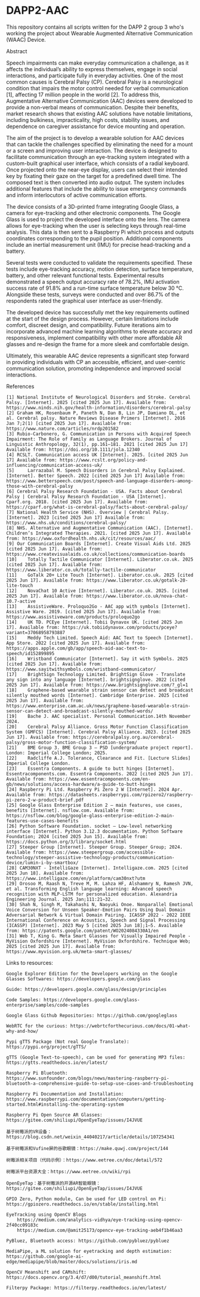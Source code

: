 # DAPP2-AAC
This repository contains all scripts written for the DAPP 2 group 3 who's working the project about Wearable Augmented Alternative Communication (WAAC) Device.

Abstract

Speech impairments can make everyday communication a challenge, as it affects the individual’s ability to express themselves, engage in social interactions, and participate fully in everyday activities. One of the most common causes is Cerebral Palsy (CP). Cerebral Palsy is a neurological condition that impairs the motor control needed for verbal communication [1], affecting 17 million people in the world [2]. To address this, Augmentative Alternative Communication (AAC) devices were developed to provide a non-verbal means of communication. Despite their benefits, market research shows that existing AAC solutions have notable limitations, including bulkiness, impracticality, high costs, stability issues, and dependence on caregiver assistance for device mounting and operation.

The aim of the project is to develop a wearable solution for AAC devices that can tackle the challenges specified by eliminating the need for a mount or a screen and improving user interaction. The device is designed to facilitate communication through an eye-tracking system integrated with a custom-built graphical user interface, which consists of a radial keyboard. Once projected onto the near-eye display, users can select their intended key by fixating their gaze on the target for a predefined dwell time. The composed text is then converted into audio output. The system includes additional features that include the ability to issue emergency commands and inform interlocutors of active communication efforts.
    
The device consists of a 3D-printed frame integrating Google Glass, a camera for eye-tracking and other electronic components. The Google Glass is used to project the developed interface onto the lens. The camera allows for eye-tracking when the user is selecting keys through real-time analysis. This data is then sent to a Raspberry Pi which process and outputs coordinates corresponding to the pupil position. Additional components include an inertial measurement unit (IMU) for precise head-tracking and a battery.
    
Several tests were conducted to validate the requirements specified. These tests include eye-tracking accuracy, motion detection, surface temperature, battery, and other relevant functional tests. Experimental results demonstrated a speech output accuracy rate of 78.2%, IMU activation success rate of 91.8% and a run-time surface temperature below 30 °C. Alongside these tests, surveys were conducted and over 86.7% of the respondents rated the graphical user interface as user-friendly. 

The developed device has successfully met the key requirements outlined at the start of the design process. However, certain limitations include comfort, discreet design, and compatibility. Future iterations aim to incorporate advanced machine learning algorithms to elevate accuracy and responsiveness, implement compatibility with other more affordable AR glasses and re-design the frame for a more sleek and comfortable design. 
    
Ultimately, this wearable AAC device represents a significant step forward in providing individuals with CP an accessible, efficient, and user-centric communication solution, promoting independence and improved social interactions.

References

    [1]	National Institute of Neurological Disorders and Stroke. Cerebral Palsy. [Internet]. 2025 [cited 2025 Jun 17]. Available from: https://www.ninds.nih.gov/health-information/disorders/cerebral-palsy 
    [2] Graham HK, Rosenbaum P, Paneth N, Dan B, Lin JP, Damiano DL, et al. Cerebral palsy. Nature Reviews Disease Primers [Internet]. 2016 Jan 7;2(1) [cited 2025 Jun 17]. Available from: https://www.nature.com/articles/nrdp201582 
    [3] Rubio‐Carbonero, G. Communication in Persons with Acquired Speech Impairment: The Role of Family as Language Brokers. Journal of Linguistic Anthropology, 32(1), pp.161–181. 2021 [cited 2025 Jun 17] Available from: https://doi.org/10.1111/jola.12340
    [4]	RCSLT. Communication access UK [Internet]. 2025. [cited 2025 Jun 17] Available from: https://www.rcslt.org/policy-and-influencing/communication-access-uk/
    [5] 	Larrazabal M. Speech Disorders in Cerebral Palsy Explained. [Internet]. Better Speech. 2022 [cited 2025 Jun 17] Available from: https://www.betterspeech.com/post/speech-and-language-disorders-among-those-with-cerebral-palsy
    [6]	Cerebral Palsy Research Foundation - USA. Facts about Cerebral Palsy | Cerebral Palsy Research Foundation - USA [Internet]. Cparf.org. 2018. [cited 2025 Jun 17]. Available from: https://cparf.org/what-is-cerebral-palsy/facts-about-cerebral-palsy/
    [7]	National Health Service (NHS). Overview | Cerebral Palsy. [Internet]. 2023 [cited 2025 Jun 17] Available from: https://www.nhs.uk/conditions/cerebral-palsy/ 
    [8]	NHS. Alternative and Augmentative Communication (AAC). [Internet]. Children’s Integrated Therapies. 2021. [cited 2025 Jun 17]. Available from: https://www.oxfordhealth.nhs.uk/cit/resources/aac/
    [9]	Our Communication Boards [Internet]. Create Visual Aids Ltd. 2025 [cited 2025 Jun 17]. Available from: https://www.createvisualaids.co.uk/collections/communication-boards
    [10]	Totally Tactile Communicator [Internet]. Liberator.co.uk. 2025 [cited 2025 Jun 17]. Available from: https://www.liberator.co.uk/totally-tactile-communicator
    [11]	GoTalk 20+ Lite Touch [Internet]. Liberator.co.uk. 2025 [cited 2025 Jun 17]. Available from: https://www.liberator.co.uk/gotalk-20-lite-touch
    [12]	NovaChat 10 Active [Internet]. Liberator.co.uk. 2025. [cited 2025 Jun 17]. Available from: https://www.liberator.co.uk/nova-chat-10.7-active
    [13] 	AssistiveWare. Proloquo2Go - AAC app with symbols [Internet]. Assistive Ware. 2019. [cited 2025 Jun 17]. Available from: https://www.assistiveware.com/products/proloquo2go
    [14]	UK TD. PCEye [Internet]. Tobii Dynavox UK. [cited 2025 Jun 17]. Available from: https://uk.tobiidynavox.com/products/pceye?variant=37068958793887
    [15]	Meddy Tech Limited. Speech Aid: AAC Text to Speech [Internet]. App Store. 2022 [cited 2025 Jun 17]. Available from: https://apps.apple.com/gb/app/speech-aid-aac-text-to-speech/id152899895
    [16]	Wristband Communicator [Internet]. Say it with Symbols. 2025 [cited 2025 Jun 17]. Available from: https://www.sayitwithsymbols.com/wristband-communicator/
    [17]	BrightSign Technology Limited. BrightSign Glove - Translate any sign into any language [Internet]. brightsignglove. 2022 [cited 2025 Jun 17]. Available from: https://www.brightsignglove.com/?_gl=1
    [18]	Graphene-based wearable strain sensor can detect and broadcast silently mouthed words [Internet]. Cambridge Enterprise. 2025 [cited 2025 Jun 17]. Available from: https://www.enterprise.cam.ac.uk/news/graphene-based-wearable-strain-sensor-can-detect-and-broadcast-silently-mouthed-words/
    [19]	Bache J. AAC specialist. Personal Communication.14th November 2024. 
    [20]	Cerebral Palsy Alliance. Gross Motor Function Classification System (GMFCS) [Internet]. Cerebral Palsy Alliance. 2023. [cited 2025 Jun 17]. Available from: https://cerebralpalsy.org.au/cerebral-palsy/gross-motor-function-classification-system/
    [21]	BME Group 3. BME Group 3 – PSD [undergraduate project report]. London: Imperial College London; 2025.
    [22]	Radcliffe A.J. Tolerance, Clearance and Fit. [Lecture Slides] Imperial College London.
    [23]	Essentra Components. A guide to butt hinges [Internet]. Essentracomponents.com. Essentra Components. 2022 [cited 2025 Jun 17]. Available from: https://www.essentracomponents.com/en-gb/news/solutions/access-hardware/a-guide-to-butt-hinges
    [24] Raspberry Pi Ltd. Raspberry Pi Zero 2 W [Internet]. 2024 Apr. Available from: https://datasheets.raspberrypi.com/rpizero2/raspberry-pi-zero-2-w-product-brief.pdf
    [25] Google Glass Enterprise Edition 2 – main features, use cases, benefits [Internet]. nsflow.com. Available from: https://nsflow.com/blog/google-glass-enterprise-edition-2-main-features-use-cases-benefits
    [26] Python Software Foundation. socket — Low-level networking interface [Internet]. Python 3.12.3 documentation. Python Software Foundation; 2024 [cited 2025 Jun 15]. Available from: https://docs.python.org/3/library/socket.html
    [27] Steeper Group [Internet]. Steeper Group. Steeper Group; 2024. Available from: https://www.steepergroup.com/accessible-technology/steeper-assistive-technology-products/communication-device/lumin-i-by-smartbox/
    [28] CAM30NXT - IntelliGaze [Internet]. Intelligaze.com. 2025 [cited 2025 Jun 18]. Available from: https://www.intelligaze.com/en/platform/cam30nxt?utm
    [29] Orosoo M, Raash N, Treve M, M. Lahza HF, Alshammry N, Ramesh JVN, et al. Transforming English language learning: Advanced speech recognition with MLP-LSTM for personalized education. Alexandria Engineering Journal. 2025 Jan;111:21–32.
    [30] Shah N, Singh M, Takahashi N, Naoyuki Onoe. Nonparallel Emotional Voice Conversion for Unseen Speaker-Emotion Pairs Using Dual Domain Adversarial Network & Virtual Domain Pairing. ICASSP 2022 - 2022 IEEE International Conference on Acoustics, Speech and Signal Processing (ICASSP) [Internet]. 2023 May 5 [cited 2025 Jun 18];1–5. Available from: https://patents.google.com/patent/WO2024084330A1/en
    [31] Web T, King G. Meta Smart Glasses for Visually Impaired People - MyVision Oxfordshire [Internet]. MyVision Oxfordshire. Technique Web; 2025 [cited 2025 Jun 17]. Available from: https://www.myvision.org.uk/meta-smart-glasses/

Links to resources:

    Google Explorer Edition for the Developers working on the Google Glasses Softwares: https://developers.google.com/glass
    
    Guide: https://developers.google.com/glass/design/principles
    
    Code Samples: https://developers.google.com/glass-enterprise/samples/code-samples
    
    Google Glass Github Repositories: https://github.com/googleglass
    
    WebRTC for the curious: https://webrtcforthecurious.com/docs/01-what-why-and-how/
    
    Pypi gTTS Package (Not real Google Translate): https://pypi.org/project/gTTS/
    
    gTTS (Google Text-to-speech), can be used for generating MP3 files: https://gtts.readthedocs.io/en/latest/

    Raspberry Pi Bluetooth: https://www.sunfounder.com/blogs/news/mastering-raspberry-pi-bluetooth-a-comprehensive-guide-to-setup-use-cases-and-troubleshooting

    Raspberry Pi Documentation and Installation: https://www.raspberrypi.com/documentation/computers/getting-started.html#installing-the-operating-system

    Raspberry Pi Open Source AR Glasses: https://gitee.com/shiliupi/OpenEyeTap/issues/I4JVUE

    基于树莓派的VR设备：https://blog.csdn.net/weixin_44040217/article/details/107254341

    基于树莓派和Vufine屏的谷歌眼镜：https://make.quwj.com/project/144

    树莓派相关项目（代码示例）：https://www.eetree.cn/doc/detail/572

    树莓派平台资源大全：https://www.eetree.cn/wiki/rpi

    OpenEyeTap：基于树莓派的开源AR智能眼镜：https://gitee.com/shiliupi/OpenEyeTap/issues/I4JVUE

    GPIO Zero, Python module, Can be used for LED control on Pi: https://gpiozero.readthedocs.io/en/stable/installing.html

    EyeTracking using OpenCV Blogs
        https://medium.com/analytics-vidhya/eye-tracking-using-opencv-2f40cc09183c
        https://medium.com/@amit25173/opencv-eye-tracking-aeb4f1b46aa3

    PyBluez, Bluetooth access: https://github.com/pybluez/pybluez

    MediaPipe, a ML solution for eyetracking and depth estimation: https://github.com/google-ai-edge/mediapipe/blob/master/docs/solutions/iris.md

    OpenCV Meanshift and CAMshift: https://docs.opencv.org/3.4/d7/d00/tutorial_meanshift.html
    
    Filterpy Package: https://filterpy.readthedocs.io/en/latest/


    
